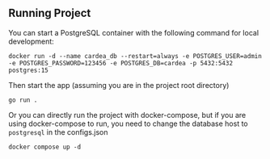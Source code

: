 ## Running Project

You can start a PostgreSQL container with the following command for local development:

    docker run -d --name cardea_db --restart=always -e POSTGRES_USER=admin -e POSTGRES_PASSWORD=123456 -e POSTGRES_DB=cardea -p 5432:5432 postgres:15

Then start the app (assuming you are in the project root directory)

    go run .

Or you can directly run the project with docker-compose, but if you are using docker-compose to run, you need to change the database host to ``postgresql`` in the configs.json

    docker compose up -d
